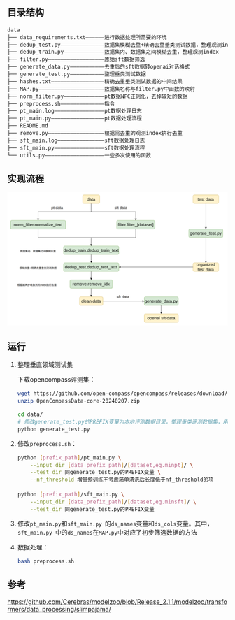 ## 目录结构

```bash
data
├── data_requirements.txt——————进行数据处理所需要的环境
├── dedup_test.py——————————————数据集模糊去重+精确去重垂类测试数据，整理观测index				
├── dedup_train.py—————————————数据集内、数据集之间模糊去重，整理观测index	
├── filter.py——————————————————原始sft数据筛选
├── generate_data.py———————————去重后的sft数据转openai对话格式
├── generate_test.py———————————整理垂类测试数据
├── hashes.txt—————————————————精确去重垂类测试数据的中间结果
├── MAP.py—————————————————————数据集名称与filter.py中函数的映射
├── norm_filter.py—————————————pt数据NFC正则化，去掉较短的数据
├── preprocess.sh——————————————指令
├── pt_main.log————————————————pt数据处理日志
├── pt_main.py—————————————————pt数据处理流程
├── README.md
├── remove.py——————————————————根据需去重的观测index执行去重
├── sft_main.log———————————————sft数据处理日志
├── sft_main.py————————————————sft数据处理流程
└── utils.py———————————————————一些多次使用的函数
```

## 实现流程

![](./process.png)

## 运行

1. 整理垂直领域测试集

   下载opencompass评测集：

   ```bash
   wget https://github.com/open-compass/opencompass/releases/download/0.2.2.rc1/OpenCompassData-core-20240207.zip
   unzip OpenCompassData-core-20240207.zip
   ```

   ```bash
   cd data/
   # 修改generate_test.py的PREFIX变量为本地评测数据目录，整理垂类评测数据集，用于后续去重
   python generate_test.py
   ```

2. 修改`preprocess.sh`：

   ```bash
   python [prefix_path]/pt_main.py \
       --input_dir [data_prefix_path]/[dataset,eg.minpt]/ \
       --test_dir 同generate_test.py的PREFIX变量 \
       --nf_threshold 增量预训练不考虑简单清洗后长度低于nf_threshold的项
   
   python [prefix_path]/sft_main.py \
       --input_dir [data_prefix_path]/[dataset,eg.minsft]/ \
       --test_dir 同generate_test.py的PREFIX变量
   ```

3. 修改`pt_main.py`和`sft_main.py `的`ds_names`变量和`ds_cols`变量。其中，`sft_main.py `中的`ds_names`在`MAP.py`中对应了初步筛选数据的方法

4. 数据处理：

   ```bash
   bash preprocess.sh
   ```


## 参考

https://github.com/Cerebras/modelzoo/blob/Release_2.1.1/modelzoo/transformers/data_processing/slimpajama/
